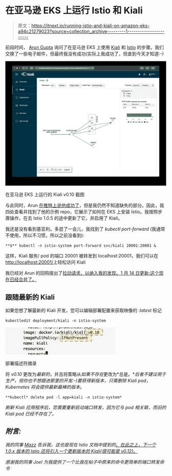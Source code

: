 # 在亚马逊 EKS 上运行 Istio 和 Kiali

> 原文：<https://itnext.io/running-istio-and-kiali-on-amazon-eks-a94c21279023?source=collection_archive---------1----------------------->

前段时间， [Arun Gupta](https://twitter.com/arungupta/) 询问了在亚马逊 EKS 上使用 [Kiali](https://www.kiali.io/) 和 [Istio](https://istio.io/) 的步骤。我们交换了一些电子邮件，但最终我没有成功(实际上我成功了，但直到今天才知道:-)

![](img/54e3c1b891e8f59f9b8871f5fb6df39d.png)

在亚马逊 EKS 上运行的 Kiali v0.10 截图

与此同时，Arun [在推特上说他成功了](https://twitter.com/arungupta/status/1081429871283171329)，但是我仍然不知道缺失的部分。因此，我四处查看并找到了他的示例 repo，它展示了如何在 EKS 上安装 Istio。我按照步骤操作，在去 Istio 1.0.5 的途中更新了它，并启用了 Kiali。

我还是没有看到基亚利。多逛了一会儿，我找到了 *kubectl port-forward* (我通常不使用，所以不习惯，所以之前没看到):

```
**$** kubectl -n istio-system port-forward svc/kiali 20001:20001 &
```

这样，Kiali 服务/ pod 的端口 20001 被转发到 localhost:20001，我们可以在[http://localhost:20001/](http://localhost:20001/)上轻松访问 Kiali

我已经对 Arun 的回购提出了[拉动请求，以纳入我的发现。1 月 14 日更新:这个现在已经合并了。](https://github.com/aws-samples/istio-on-amazon-eks/pull/1)

## 跟随最新的 Kiali

如果您想了解最新的 Kiali 开发，您可以编辑部署配置来获取映像的 *:latest* 标记

```
kubectledit deployment/kiali -n istio-system
```

![](img/646543864de19876ab044070c1bef3f4.png)

部署描述符摘录

将 *v0.10* 更改为*最新的*，并且将策略从*如果不存在*更改为*总是。**后者不建议用于生产，但你也不想跟进那里的开发:-)要获得新版本，只需删除 Kiali pod，Kubernetes 将会提供最新最棒的版本。*

```
**kubectl* delete pod -l app=kiali -n istio-system*
```

*刷新 Kiali 应用程序后，您需要重新启动端口转发，因为它与 pod 相关联，而旧的 Kiali pod 已经不存在了。*

## *附言:*

*我的同事 [Mazz](https://medium.com/@jmazzite) 告诉我，这也是现在 Istio 文档中提到的[。在此之上，下一个 1.0.x 版本的 Istio 还将引入一个更新版本的 Kiali(很可能是 v0.12)。](https://istio.io/docs/tasks/telemetry/kiali/#generating-a-service-graph)*

*感谢我的同事 Joel 为我提供了一个比我在帖子中原来的命令更简单的端口转发命令*